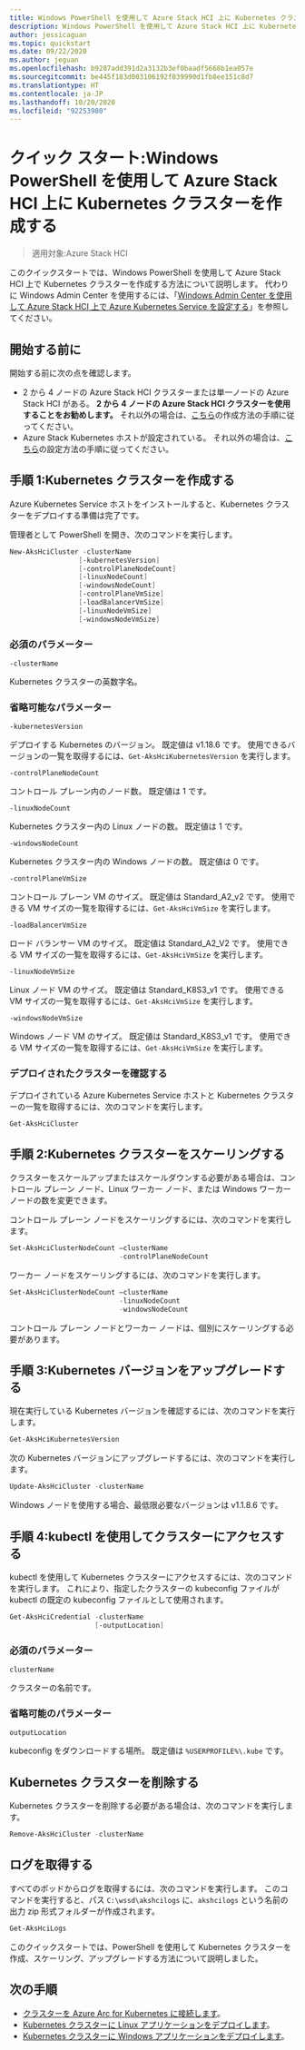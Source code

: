 ```yaml
---
title: Windows PowerShell を使用して Azure Stack HCI 上に Kubernetes クラスターを作成するクイックスタート
description: Windows PowerShell を使用して Azure Stack HCI 上に Kubernetes クラスターを作成する方法について説明します
author: jessicaguan
ms.topic: quickstart
ms.date: 09/22/2020
ms.author: jeguan
ms.openlocfilehash: b9287add391d2a3132b3ef0baadf5668b1ea057e
ms.sourcegitcommit: be445f183d003106192f039990d1fb8ee151c8d7
ms.translationtype: HT
ms.contentlocale: ja-JP
ms.lasthandoff: 10/20/2020
ms.locfileid: "92253980"
---
```

# <a name="quickstart-create-kubernetes-clusters-on-azure-stack-hci-using-windows-powershell"></a>クイック スタート:Windows PowerShell を使用して Azure Stack HCI 上に Kubernetes クラスターを作成する

> 適用対象:Azure Stack HCI

このクイックスタートでは、Windows PowerShell を使用して Azure Stack HCI 上で Kubernetes クラスターを作成する方法について説明します。 代わりに Windows Admin Center を使用するには、「[Windows Admin Center を使用して Azure Stack HCI 上で Azure Kubernetes Service を設定する](setup.md)」を参照してください。

## <a name="before-you-begin"></a>開始する前に

開始する前に次の点を確認します。

- 2 から 4 ノードの Azure Stack HCI クラスターまたは単一ノードの Azure Stack HCI がある。 **2 から 4 ノードの Azure Stack HCI クラスターを使用することをお勧めします。** それ以外の場合は、[こちら](./system-requirements.md)の作成方法の手順に従ってください。
- Azure Stack Kubernetes ホストが設定されている。 それ以外の場合は、[こちら](./setup-powershell.md)の設定方法の手順に従ってください。

## <a name="step-1-create-a-kubernetes-cluster"></a>手順 1:Kubernetes クラスターを作成する

Azure Kubernetes Service ホストをインストールすると、Kubernetes クラスターをデプロイする準備は完了です。

管理者として PowerShell を開き、次のコマンドを実行します。

   ```powershell
   New-AksHciCluster -clusterName
                    [-kubernetesVersion]
                    [-controlPlaneNodeCount]
                    [-linuxNodeCount]
                    [-windowsNodeCount]
                    [-controlPlaneVmSize]
                    [-loadBalancerVmSize]
                    [-linuxNodeVmSize]
                    [-windowsNodeVmSize]
   ```

### <a name="required-parameters"></a>必須のパラメーター

`-clusterName`

Kubernetes クラスターの英数字名。

### <a name="optional-parameters"></a>省略可能なパラメーター

`-kubernetesVersion`

デプロイする Kubernetes のバージョン。 既定値は v1.18.6 です。 使用できるバージョンの一覧を取得するには、`Get-AksHciKubernetesVersion` を実行します。

`-controlPlaneNodeCount`

コントロール プレーン内のノード数。 既定値は 1 です。

`-linuxNodeCount`

Kubernetes クラスター内の Linux ノードの数。 既定値は 1 です。

`-windowsNodeCount`

Kubernetes クラスター内の Windows ノードの数。 既定値は 0 です。

`-controlPlaneVmSize`

コントロール プレーン VM のサイズ。 既定値は Standard_A2_v2 です。 使用できる VM サイズの一覧を取得するには、`Get-AksHciVmSize` を実行します。

`-loadBalancerVmSize`

ロード バランサー VM のサイズ。 既定値は Standard_A2_V2 です。 使用できる VM サイズの一覧を取得するには、`Get-AksHciVmSize` を実行します。

`-linuxNodeVmSize`

Linux ノード VM のサイズ。 既定値は Standard_K8S3_v1 です。 使用できる VM サイズの一覧を取得するには、`Get-AksHciVmSize` を実行します。

`-windowsNodeVmSize`

Windows ノード VM のサイズ。 既定値は Standard_K8S3_v1 です。 使用できる VM サイズの一覧を取得するには、`Get-AksHciVmSize` を実行します。

### <a name="check-your-deployed-clusters"></a>デプロイされたクラスターを確認する

デプロイされている Azure Kubernetes Service ホストと Kubernetes クラスターの一覧を取得するには、次のコマンドを実行します。

```powershell
Get-AksHciCluster
```

## <a name="step-2-scale-a-kubernetes-cluster"></a>手順 2:Kubernetes クラスターをスケーリングする

クラスターをスケールアップまたはスケールダウンする必要がある場合は、コントロール プレーン ノード、Linux ワーカー ノード、または Windows ワーカー ノードの数を変更できます。

コントロール プレーン ノードをスケーリングするには、次のコマンドを実行します。

```powershell
Set-AksHciClusterNodeCount –clusterName
                           -controlPlaneNodeCount
```

ワーカー ノードをスケーリングするには、次のコマンドを実行します。

```powershell
Set-AksHciClusterNodeCount –clusterName
                           -linuxNodeCount
                           -windowsNodeCount
```

コントロール プレーン ノードとワーカー ノードは、個別にスケーリングする必要があります。

## <a name="step-3-upgrade-kubernetes-version"></a>手順 3:Kubernetes バージョンをアップグレードする

現在実行している Kubernetes バージョンを確認するには、次のコマンドを実行します。

```powershell
Get-AksHciKubernetesVersion
```

次の Kubernetes バージョンにアップグレードするには、次のコマンドを実行します。

```powershell
Update-AksHciCluster -clusterName
```

Windows ノードを使用する場合、最低限必要なバージョンは v1.1.8.6 です。

## <a name="step-4-access-your-clusters-using-kubectl"></a>手順 4:kubectl を使用してクラスターにアクセスする

kubectl を使用して Kubernetes クラスターにアクセスするには、次のコマンドを実行します。 これにより、指定したクラスターの kubeconfig ファイルが kubectl の既定の kubeconfig ファイルとして使用されます。

```powershell
Get-AksHciCredential -clusterName
                     [-outputLocation]
```

### <a name="required-parameters"></a>必須のパラメーター

`clusterName`

クラスターの名前です。

### <a name="optional-parameters"></a>省略可能のパラメーター

`outputLocation`

kubeconfig をダウンロードする場所。 既定値は `%USERPROFILE%\.kube` です。

## <a name="delete-a-kubernetes-cluster"></a>Kubernetes クラスターを削除する

Kubernetes クラスターを削除する必要がある場合は、次のコマンドを実行します。

```powershell
Remove-AksHciCluster -clusterName
```

## <a name="get-logs"></a>ログを取得する

すべてのポッドからログを取得するには、次のコマンドを実行します。 このコマンドを実行すると、パス `C:\wssd\akshcilogs` に、`akshcilogs` という名前の出力 zip 形式フォルダーが作成されます。

```powershell
Get-AksHciLogs
```

このクイックスタートでは、PowerShell を使用して Kubernetes クラスターを作成、スケーリング、アップグレードする方法について説明しました。

## <a name="next-steps"></a>次の手順

- [クラスターを Azure Arc for Kubernetes に接続します](./connect-to-arc.md)。
- [Kubernetes クラスターに Linux アプリケーションをデプロイします](./deploy-linux-application.md)。
- [Kubernetes クラスターに Windows アプリケーションをデプロイします](./deploy-windows-application.md)。
